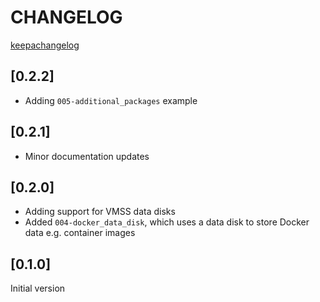 # CHANGELOG

[keepachangelog](https://keepachangelog.com/en/1.0.0/)

## [0.2.2]
* Adding `005-additional_packages` example

## [0.2.1]
* Minor documentation updates

## [0.2.0]
* Adding support for VMSS data disks
* Added `004-docker_data_disk`, which uses a data disk to store Docker data e.g. container images

## [0.1.0]
Initial version
